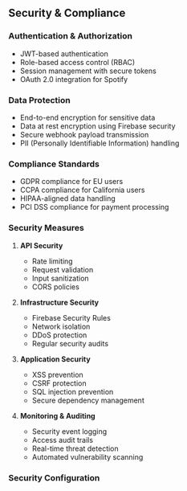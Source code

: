 ## Security & Compliance

### Authentication & Authorization
- JWT-based authentication
- Role-based access control (RBAC)
- Session management with secure tokens
- OAuth 2.0 integration for Spotify

### Data Protection
- End-to-end encryption for sensitive data
- Data at rest encryption using Firebase security
- Secure webhook payload transmission
- PII (Personally Identifiable Information) handling

### Compliance Standards
- GDPR compliance for EU users
- CCPA compliance for California users
- HIPAA-aligned data handling
- PCI DSS compliance for payment processing

### Security Measures
1. **API Security**
   - Rate limiting
   - Request validation
   - Input sanitization
   - CORS policies

2. **Infrastructure Security**
   - Firebase Security Rules
   - Network isolation
   - DDoS protection
   - Regular security audits

3. **Application Security**
   - XSS prevention
   - CSRF protection
   - SQL injection prevention
   - Secure dependency management

4. **Monitoring & Auditing**
   - Security event logging
   - Access audit trails
   - Real-time threat detection
   - Automated vulnerability scanning

### Security Configuration 
